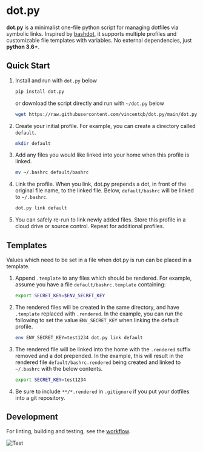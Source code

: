 # dot.py

**dot.py** is a minimalist one-file python script for managing dotfiles via symbolic links. Inspired by [bashdot](https://github.com/bashdot/bashdot), it supports multiple profiles and customizable file templates with variables. No external dependencies, just **python 3.6+**.

## Quick Start

1. Install and run with `dot.py` below

   ```sh
   pip install dot.py
   ```

   or download the script directly and run with `~/dot.py` below

   ```sh
   wget https://raw.githubusercontent.com/vincentqb/dot.py/main/dot.py -O ~/dot.py && chmod u+x ~/dot.py
   ```

1. Create your initial profile. For example, you can create a directory called `default`.

   ```sh
   mkdir default
   ```

1. Add any files you would like linked into your home when this profile is linked.

   ```sh
   mv ~/.bashrc default/bashrc
   ```

1. Link the profile. When you link, dot.py prepends a dot, in front of the original file name, to the linked file. Below, `default/bashrc` will be linked to `~/.bashrc`.

   ```sh
   dot.py link default
   ```

1. You can safely re-run to link newly added files. Store this profile in a cloud drive or source control. Repeat for additional profiles.

## Templates

Values which need to be set in a file when dot.py is run can be placed in a template.

1. Append `.template` to any files which should be rendered. For example, assume you have a file `default/bashrc.template` containing:

   ```sh
   export SECRET_KEY=$ENV_SECRET_KEY
   ```

1. The rendered files will be created in the same directory, and have `.template` replaced with `.rendered`. In the example, you can run the following to set the value `ENV_SECRET_KEY` when linking the default profile.

   ```sh
   env ENV_SECRET_KEY=test1234 dot.py link default
   ```

1. The rendered file will be linked into the home with the `.rendered` suffix removed and a dot prepended. In the example, this will result in the rendered file `default/bashrc.rendered` being created and linked to `~/.bashrc` with the below contents.

   ```sh
   export SECRET_KEY=test1234
   ```

1. Be sure to include `**/*.rendered` in `.gitignore` if you put your dotfiles into a git repository.

## Development

For linting, building and testing, see the [workflow](https://github.com/vincentqb/dot.py/blob/main/.github/workflows/python-app.yml).

![Test](https://github.com/vincentqb/dot.py/actions/workflows/python-app.yml/badge.svg)
